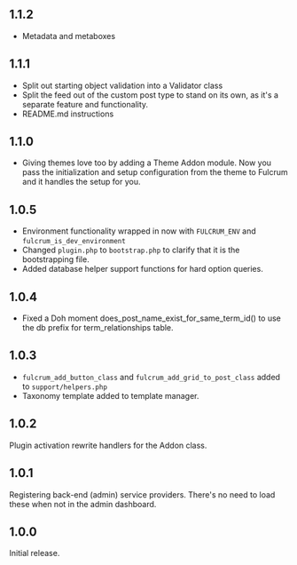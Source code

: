## 1.1.2

- Metadata and metaboxes

## 1.1.1

- Split out starting object validation into a Validator class
- Split the feed out of the custom post type to stand on its own, as it's a separate feature and functionality.
- README.md instructions

## 1.1.0
- Giving themes love too by adding a Theme Addon module.  Now you pass the initialization and setup
configuration from the theme to Fulcrum and it handles the setup for you.

## 1.0.5
- Environment functionality wrapped in now with `FULCRUM_ENV` and `fulcrum_is_dev_environment`
- Changed `plugin.php` to `bootstrap.php` to clarify that it is the bootstrapping file.
- Added database helper support functions for hard option queries.

## 1.0.4
- Fixed a Doh moment does_post_name_exist_for_same_term_id() to use the db prefix for term_relationships table.

## 1.0.3
- `fulcrum_add_button_class` and `fulcrum_add_grid_to_post_class` added to `support/helpers.php`
- Taxonomy template added to template manager.

## 1.0.2

Plugin activation rewrite handlers for the Addon class.

## 1.0.1

Registering back-end (admin) service providers. There's no need to load these when not in the admin dashboard.

## 1.0.0

Initial release.